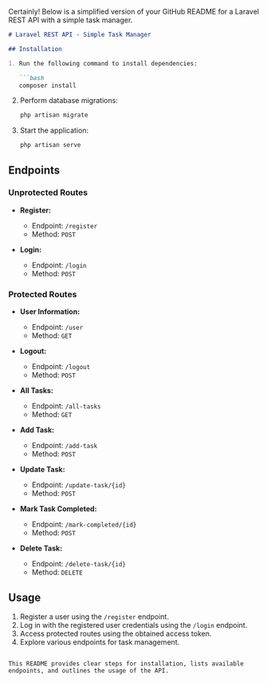 Certainly! Below is a simplified version of your GitHub README for a Laravel REST API with a simple task manager.

```markdown
# Laravel REST API - Simple Task Manager

## Installation

1. Run the following command to install dependencies:

   ```bash
   composer install
   ```

2. Perform database migrations:

   ```bash
   php artisan migrate
   ```

3. Start the application:

   ```bash
   php artisan serve
   ```

## Endpoints

### Unprotected Routes

- **Register:**
  - Endpoint: `/register`
  - Method: `POST`

- **Login:**
  - Endpoint: `/login`
  - Method: `POST`

### Protected Routes

- **User Information:**
  - Endpoint: `/user`
  - Method: `GET`

- **Logout:**
  - Endpoint: `/logout`
  - Method: `POST`

- **All Tasks:**
  - Endpoint: `/all-tasks`
  - Method: `GET`

- **Add Task:**
  - Endpoint: `/add-task`
  - Method: `POST`

- **Update Task:**
  - Endpoint: `/update-task/{id}`
  - Method: `POST`

- **Mark Task Completed:**
  - Endpoint: `/mark-completed/{id}`
  - Method: `POST`

- **Delete Task:**
  - Endpoint: `/delete-task/{id}`
  - Method: `DELETE`

## Usage

1. Register a user using the `/register` endpoint.
2. Log in with the registered user credentials using the `/login` endpoint.
3. Access protected routes using the obtained access token.
4. Explore various endpoints for task management.

```

This README provides clear steps for installation, lists available endpoints, and outlines the usage of the API.